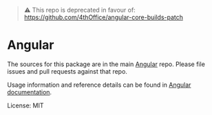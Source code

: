 > ⚠ This repo is deprecated in favour of: https://github.com/4thOffice/angular-core-builds-patch

Angular
=======

The sources for this package are in the main [Angular](https://github.com/angular/angular) repo. Please file issues and pull requests against that repo.

Usage information and reference details can be found in [Angular documentation](https://angular.io/docs).

License: MIT
